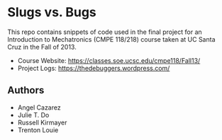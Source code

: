 # Slugs vs. Bugs

This repo contains snippets of code used in the final project for an Introduction to Mechatronics (CMPE 118/218) course taken at UC Santa Cruz in the Fall of 2013.

* Course Website: https://classes.soe.ucsc.edu/cmpe118/Fall13/
* Project Logs: https://thedebuggers.wordpress.com/

## Authors

* Angel Cazarez
* Julie T. Do
* Russell Kirmayer
* Trenton Louie
